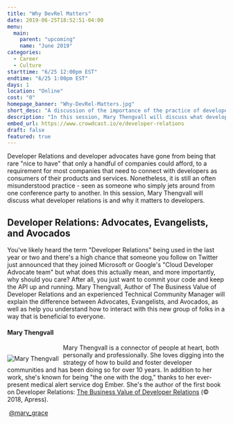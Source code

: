 ```yaml
---
title: "Why DevRel Matters"
date: 2019-06-25T18:52:51-04:00
menu:
  main:
    parent: "upcoming"
    name: "June 2019"
categories:
  - Career
  - Culture
starttime: "6/25 12:00pm EST"
endtime: "6/25 1:00pm EST"
days: 1
location: "Online"
cost: "0"
homepage_banner: "Why-DevRel-Matters.jpg"
short_desc: "A discussion of the importance of the practice of developer relations by Mary Thengvall."
description: "In this session, Mary Thengvall will discuss what developer relations is and why it matters to developers."
embed_url: https://www.crowdcast.io/e/developer-relations
draft: false
featured: true
---
```


Developer Relations and developer advocates have gone from being that rare "nice to have" that only a handful of companies could afford, to a requirement for most companies that need to connect with developers as consumers of their products and services. Nonetheless, it is still an often misunderstood practice - seen as someone who simply jets around from one conference party to another. In this session, Mary Thengvall will discuss what developer relations is and why it matters to developers.

## Developer Relations: Advocates, Evangelists, and Avocados

You've likely heard the term "Developer Relations" being used in the last year or two and there's a high chance that someone you follow on Twitter just announced that they joined Microsoft or Google's "Cloud Developer Advocate team" but what does this actually mean, and more importantly, why should you care? After all, you just want to commit your code and keep the API up and running. Mary Thengvall, Author of The Business Value of Developer Relations and an experienced Technical Community Manager will explain the difference between Advocates, Evangelists, and Avocados, as well as help you understand how to interact with this new group of folks in a way that is beneficial to everyone.

#### Mary Thengvall

<img src="/img/speakers/MaryThengvall.jpg" style="float:left;margin-right: 10px;margin-top: 25px;" alt="Mary Thengvall">

Mary Thengvall is a connector of people at heart, both personally and professionally. She loves digging into the strategy of how to build and foster developer communities and has been doing so for over 10 years. In addition to her work, she's known for being "the one with the dog," thanks to her ever-present medical alert service dog Ember. She's the author of the first book on Developer Relations: [The Business Value of Developer Relations](https://amzn.to/2PGl9gJ) (© 2018, Apress).

<a class="social social-twitter" href="https://twitter.com/mary_grace" target="_blank" aria-label="twitter" style="float:left;">
  <i class="ui-twitter"></i>
</a>

&nbsp;[@mary_grace](https://twitter.com/mary_grace)